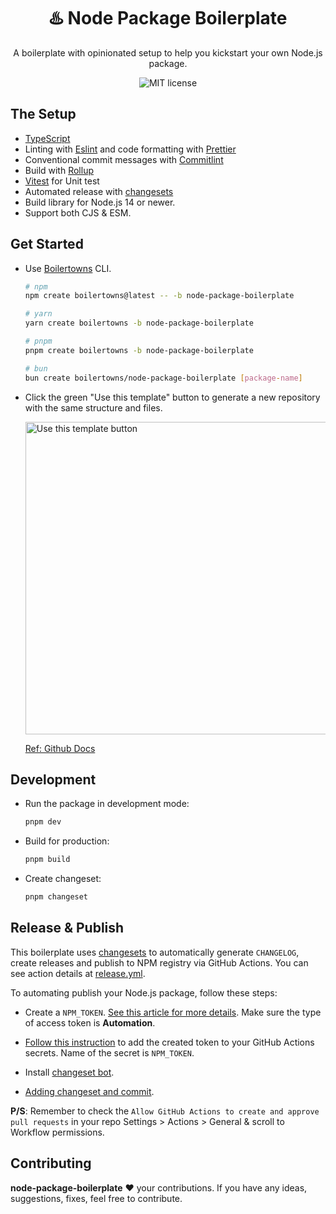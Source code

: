 <h1 align="center">♨️ Node Package Boilerplate</h1>

<div align="center">
  <p>
    A boilerplate with opinionated setup to help you kickstart your own Node.js package.
  </p>
  <img src="https://img.shields.io/github/license/boilertowns/node-package-boilerplate?style=flat-square" alt="MIT license" >
</div>

## The Setup

- [TypeScript][typescript-url]
- Linting with [Eslint][eslint-url] and code formatting with [Prettier][prettier-url]
- Conventional commit messages with [Commitlint][commitlint-url]
- Build with [Rollup][rollup-url]
- [Vitest][vitest-url] for Unit test
- Automated release with [changesets][changesets-url]
- Build library for Node.js 14 or newer.
- Support both CJS & ESM.

## Get Started

- Use [Boilertowns](https://github.com/boilertowns/create-boilertowns) CLI.

  ```sh
  # npm
  npm create boilertowns@latest -- -b node-package-boilerplate

  # yarn
  yarn create boilertowns -b node-package-boilerplate

  # pnpm
  pnpm create boilertowns -b node-package-boilerplate

  # bun
  bun create boilertowns/node-package-boilerplate [package-name]
  ```

- Click the green "Use this template" button to generate a new repository with the same structure and files.

  <img src="https://docs.github.com/assets/cb-36544/images/help/repository/use-this-template-button.png" alt="Use this template button" width="500">

  [Ref: Github Docs](https://docs.github.com/en/repositories/creating-and-managing-repositories/creating-a-repository-from-a-template)

## Development

- Run the package in development mode:

  ```sh
  pnpm dev
  ```

- Build for production:

  ```sh
  pnpm build
  ```

- Create changeset:

  ```sh
  pnpm changeset
  ```

## Release & Publish

This boilerplate uses [changesets][changesets-url] to automatically generate `CHANGELOG`, create releases and publish to NPM registry via GitHub Actions. You can see action details at [release.yml](/.github/workflows//release.yml).

To automating publish your Node.js package, follow these steps:

- Create a `NPM_TOKEN`. [See this article for more details](https://docs.npmjs.com/creating-and-viewing-access-tokens). Make sure the type of access token is **Automation**.

- [Follow this instruction](https://docs.github.com/en/actions/security-guides/encrypted-secrets#creating-encrypted-secrets-for-a-repository) to add the created token to your GitHub Actions secrets. Name of the secret is `NPM_TOKEN`.

- Install [changeset bot](https://github.com/apps/changeset-bot).

- [Adding changeset and commit](https://github.com/changesets/changesets/blob/main/docs/adding-a-changeset.md#i-am-in-a-single-package-repository).

**P/S**: Remember to check the `Allow GitHub Actions to create and approve pull requests` in your repo Settings > Actions > General & scroll to Workflow permissions.

## Contributing

**node-package-boilerplate** ❤️ your contributions. If you have any ideas, suggestions, fixes, feel free to contribute.

[boilertowns-url]: https://github.com/boilertowns
[typescript-url]: https://www.typescriptlang.org
[eslint-url]: https://eslint.org
[commitlint-url]: https://github.com/conventional-changelog/commitlint
[prettier-url]: https://prettier.io
[changesets-url]: https://github.com/changesets/changesets
[rollup-url]: https://rollupjs.org
[vitest-url]: https://vitest.dev/
